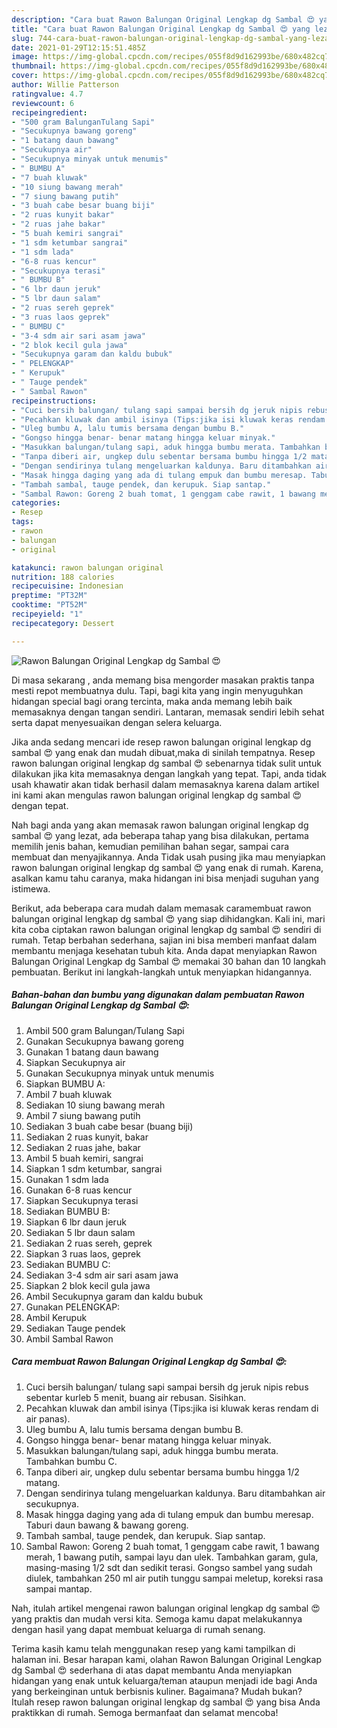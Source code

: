 ```yaml
---
description: "Cara buat Rawon Balungan Original Lengkap dg Sambal 😍 yang lezat Untuk Jualan"
title: "Cara buat Rawon Balungan Original Lengkap dg Sambal 😍 yang lezat Untuk Jualan"
slug: 744-cara-buat-rawon-balungan-original-lengkap-dg-sambal-yang-lezat-untuk-jualan
date: 2021-01-29T12:15:51.485Z
image: https://img-global.cpcdn.com/recipes/055f8d9d162993be/680x482cq70/rawon-balungan-original-lengkap-dg-sambal-😍-foto-resep-utama.jpg
thumbnail: https://img-global.cpcdn.com/recipes/055f8d9d162993be/680x482cq70/rawon-balungan-original-lengkap-dg-sambal-😍-foto-resep-utama.jpg
cover: https://img-global.cpcdn.com/recipes/055f8d9d162993be/680x482cq70/rawon-balungan-original-lengkap-dg-sambal-😍-foto-resep-utama.jpg
author: Willie Patterson
ratingvalue: 4.7
reviewcount: 6
recipeingredient:
- "500 gram BalunganTulang Sapi"
- "Secukupnya bawang goreng"
- "1 batang daun bawang"
- "Secukupnya air"
- "Secukupnya minyak untuk menumis"
- " BUMBU A"
- "7 buah kluwak"
- "10 siung bawang merah"
- "7 siung bawang putih"
- "3 buah cabe besar buang biji"
- "2 ruas kunyit bakar"
- "2 ruas jahe bakar"
- "5 buah kemiri sangrai"
- "1 sdm ketumbar sangrai"
- "1 sdm lada"
- "6-8 ruas kencur"
- "Secukupnya terasi"
- " BUMBU B"
- "6 lbr daun jeruk"
- "5 lbr daun salam"
- "2 ruas sereh geprek"
- "3 ruas laos geprek"
- " BUMBU C"
- "3-4 sdm air sari asam jawa"
- "2 blok kecil gula jawa"
- "Secukupnya garam dan kaldu bubuk"
- " PELENGKAP"
- " Kerupuk"
- " Tauge pendek"
- " Sambal Rawon"
recipeinstructions:
- "Cuci bersih balungan/ tulang sapi sampai bersih dg jeruk nipis rebus sebentar kurleb 5 menit, buang air rebusan. Sisihkan."
- "Pecahkan kluwak dan ambil isinya (Tips:jika isi kluwak keras rendam di air panas)."
- "Uleg bumbu A, lalu tumis bersama dengan bumbu B."
- "Gongso hingga benar- benar matang hingga keluar minyak."
- "Masukkan balungan/tulang sapi, aduk hingga bumbu merata. Tambahkan bumbu C."
- "Tanpa diberi air, ungkep dulu sebentar bersama bumbu hingga 1/2 matang."
- "Dengan sendirinya tulang mengeluarkan kaldunya. Baru ditambahkan air secukupnya."
- "Masak hingga daging yang ada di tulang empuk dan bumbu meresap. Taburi daun bawang &amp; bawang goreng."
- "Tambah sambal, tauge pendek, dan kerupuk. Siap santap."
- "Sambal Rawon: Goreng 2 buah tomat, 1 genggam cabe rawit, 1 bawang merah, 1 bawang putih, sampai layu dan ulek. Tambahkan garam, gula, masing-masing 1/2 sdt dan sedikit terasi. Gongso sambel yang sudah diulek, tambahkan 250 ml air putih tunggu sampai meletup, koreksi rasa sampai mantap."
categories:
- Resep
tags:
- rawon
- balungan
- original

katakunci: rawon balungan original 
nutrition: 188 calories
recipecuisine: Indonesian
preptime: "PT32M"
cooktime: "PT52M"
recipeyield: "1"
recipecategory: Dessert

---
```



![Rawon Balungan Original Lengkap dg Sambal 😍](https://img-global.cpcdn.com/recipes/055f8d9d162993be/680x482cq70/rawon-balungan-original-lengkap-dg-sambal-😍-foto-resep-utama.jpg)

Di masa  sekarang , anda memang bisa mengorder masakan praktis tanpa mesti repot membuatnya dulu. Tapi, bagi kita yang ingin menyuguhkan hidangan special bagi orang tercinta, maka anda memang lebih baik memasaknya dengan tangan sendiri. Lantaran, memasak sendiri lebih sehat serta dapat menyesuaikan dengan selera keluarga.

Jika anda sedang mencari ide resep rawon balungan original lengkap dg sambal 😍 yang enak dan mudah dibuat,maka di sinilah tempatnya. Resep rawon balungan original lengkap dg sambal 😍  sebenarnya tidak sulit untuk dilakukan jika kita memasaknya dengan langkah yang tepat. Tapi, anda tidak usah khawatir akan tidak berhasil dalam memasaknya 
karena dalam artikel ini kami akan mengulas rawon balungan original lengkap dg sambal 😍 dengan tepat.  



Nah bagi anda yang akan memasak rawon balungan original lengkap dg sambal 😍 yang lezat, ada beberapa tahap yang bisa dilakukan, pertama memilih jenis bahan, kemudian pemilihan bahan segar, sampai cara membuat dan menyajikannya. Anda Tidak usah pusing jika mau menyiapkan rawon balungan original lengkap dg sambal 😍 yang enak di rumah. Karena, asalkan kamu  tahu caranya, maka hidangan ini bisa menjadi suguhan yang istimewa.

Berikut, ada beberapa cara mudah dalam memasak caramembuat rawon balungan original lengkap dg sambal 😍 yang siap dihidangkan. Kali ini, mari kita coba ciptakan rawon balungan original lengkap dg sambal 😍 sendiri di rumah. Tetap berbahan sederhana, sajian ini bisa memberi manfaat dalam membantu menjaga kesehatan tubuh kita. Anda dapat menyiapkan Rawon Balungan Original Lengkap dg Sambal 😍 memakai 30 bahan dan 10 langkah pembuatan. Berikut ini langkah-langkah untuk menyiapkan hidangannya.

<!--inarticleads1-->

##### Bahan-bahan dan bumbu yang digunakan dalam pembuatan Rawon Balungan Original Lengkap dg Sambal 😍:

1. Ambil 500 gram Balungan/Tulang Sapi
1. Gunakan Secukupnya bawang goreng
1. Gunakan 1 batang daun bawang
1. Siapkan Secukupnya air
1. Gunakan Secukupnya minyak untuk menumis
1. Siapkan  BUMBU A:
1. Ambil 7 buah kluwak
1. Sediakan 10 siung bawang merah
1. Ambil 7 siung bawang putih
1. Sediakan 3 buah cabe besar (buang biji)
1. Sediakan 2 ruas kunyit, bakar
1. Sediakan 2 ruas jahe, bakar
1. Ambil 5 buah kemiri, sangrai
1. Siapkan 1 sdm ketumbar, sangrai
1. Gunakan 1 sdm lada
1. Gunakan 6-8 ruas kencur
1. Siapkan Secukupnya terasi
1. Sediakan  BUMBU B:
1. Siapkan 6 lbr daun jeruk
1. Sediakan 5 lbr daun salam
1. Sediakan 2 ruas sereh, geprek
1. Siapkan 3 ruas laos, geprek
1. Sediakan  BUMBU C:
1. Sediakan 3-4 sdm air sari asam jawa
1. Siapkan 2 blok kecil gula jawa
1. Ambil Secukupnya garam dan kaldu bubuk
1. Gunakan  PELENGKAP:
1. Ambil  Kerupuk
1. Sediakan  Tauge pendek
1. Ambil  Sambal Rawon




<!--inarticleads2-->

##### Cara membuat Rawon Balungan Original Lengkap dg Sambal 😍:

1. Cuci bersih balungan/ tulang sapi sampai bersih dg jeruk nipis rebus sebentar kurleb 5 menit, buang air rebusan. Sisihkan.
1. Pecahkan kluwak dan ambil isinya (Tips:jika isi kluwak keras rendam di air panas).
1. Uleg bumbu A, lalu tumis bersama dengan bumbu B.
1. Gongso hingga benar- benar matang hingga keluar minyak.
1. Masukkan balungan/tulang sapi, aduk hingga bumbu merata. Tambahkan bumbu C.
1. Tanpa diberi air, ungkep dulu sebentar bersama bumbu hingga 1/2 matang.
1. Dengan sendirinya tulang mengeluarkan kaldunya. Baru ditambahkan air secukupnya.
1. Masak hingga daging yang ada di tulang empuk dan bumbu meresap. Taburi daun bawang &amp; bawang goreng.
1. Tambah sambal, tauge pendek, dan kerupuk. Siap santap.
1. Sambal Rawon: Goreng 2 buah tomat, 1 genggam cabe rawit, 1 bawang merah, 1 bawang putih, sampai layu dan ulek. Tambahkan garam, gula, masing-masing 1/2 sdt dan sedikit terasi. Gongso sambel yang sudah diulek, tambahkan 250 ml air putih tunggu sampai meletup, koreksi rasa sampai mantap.




Nah, itulah artikel mengenai  rawon balungan original lengkap dg sambal 😍  yang praktis dan mudah versi kita. Semoga kamu dapat melakukannya dengan hasil yang dapat membuat keluarga di rumah senang. 

Terima kasih kamu telah menggunakan resep yang kami tampilkan di halaman ini. Besar harapan kami, olahan  Rawon Balungan Original Lengkap dg Sambal 😍 sederhana di atas dapat membantu Anda menyiapkan hidangan yang enak untuk keluarga/teman ataupun menjadi ide bagi Anda yang berkeinginan untuk berbisnis kuliner. Bagaimana? Mudah bukan? Itulah resep rawon balungan original lengkap dg sambal 😍 yang bisa Anda praktikkan di rumah. Semoga bermanfaat dan selamat mencoba!

